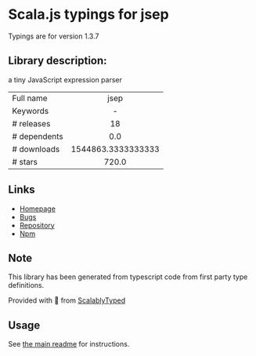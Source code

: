 
# Scala.js typings for jsep

Typings are for version 1.3.7

## Library description:
a tiny JavaScript expression parser

|                    |                 |
| ------------------ | :-------------: |
| Full name          | jsep |
| Keywords           | - |
| # releases         | 18 |
| # dependents       | 0.0 |
| # downloads        | 1544863.3333333333 |
| # stars            | 720.0 |

## Links
- [Homepage](https://ericsmekens.github.io/jsep/)
- [Bugs](https://github.com/EricSmekens/jsep/issues)
- [Repository](https://github.com/EricSmekens/jsep)
- [Npm](https://www.npmjs.com/package/jsep)
    


## Note
This library has been generated from typescript code from first party type definitions.

Provided with :purple_heart: from [ScalablyTyped](https://github.com/oyvindberg/ScalablyTyped)

## Usage
See [the main readme](../../readme.md) for instructions.



